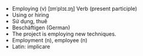 - Employing (v)	[ɪmˈplɔɪ.ɪŋ]	Verb (present participle)
- Using or hiring
- Sử dụng, thuê
- Beschäftigen (German)
- The project is employing new techniques.
- Employment (n), employee (n)
- Latin: implicare